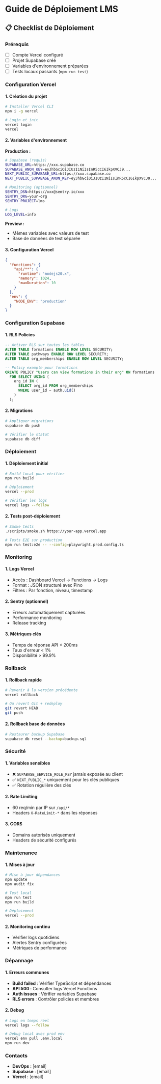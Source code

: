 # Guide de Déploiement LMS

## 📋 Checklist de Déploiement

### **Prérequis**
- [ ] Compte Vercel configuré
- [ ] Projet Supabase créé
- [ ] Variables d'environnement préparées
- [ ] Tests locaux passants (`npm run test`)

### **Configuration Vercel**

#### **1. Création du projet**
```bash
# Installer Vercel CLI
npm i -g vercel

# Login et init
vercel login
vercel
```

#### **2. Variables d'environnement**
**Production :**
```bash
# Supabase (requis)
SUPABASE_URL=https://xxx.supabase.co
SUPABASE_ANON_KEY=eyJhbGciOiJIUzI1NiIsInR5cCI6IkpXVCJ9...
NEXT_PUBLIC_SUPABASE_URL=https://xxx.supabase.co
NEXT_PUBLIC_SUPABASE_ANON_KEY=eyJhbGciOiJIUzI1NiIsInR5cCI6IkpXVCJ9...

# Monitoring (optionnel)
SENTRY_DSN=https://xxx@sentry.io/xxx
SENTRY_ORG=your-org
SENTRY_PROJECT=lms

# Logs
LOG_LEVEL=info
```

**Preview :**
- Mêmes variables avec valeurs de test
- Base de données de test séparée

#### **3. Configuration Vercel**
```json
{
  "functions": {
    "api/**": {
      "runtime": "nodejs20.x",
      "memory": 1024,
      "maxDuration": 10
    }
  },
  "env": {
    "NODE_ENV": "production"
  }
}
```

### **Configuration Supabase**

#### **1. RLS Policies**
```sql
-- Activer RLS sur toutes les tables
ALTER TABLE formations ENABLE ROW LEVEL SECURITY;
ALTER TABLE pathways ENABLE ROW LEVEL SECURITY;
ALTER TABLE org_memberships ENABLE ROW LEVEL SECURITY;

-- Policy exemple pour formations
CREATE POLICY "Users can view formations in their org" ON formations
  FOR SELECT USING (
    org_id IN (
      SELECT org_id FROM org_memberships 
      WHERE user_id = auth.uid()
    )
  );
```

#### **2. Migrations**
```bash
# Appliquer migrations
supabase db push

# Vérifier le statut
supabase db diff
```

### **Déploiement**

#### **1. Déploiement initial**
```bash
# Build local pour vérifier
npm run build

# Déploiement
vercel --prod

# Vérifier les logs
vercel logs --follow
```

#### **2. Tests post-déploiement**
```bash
# Smoke tests
./scripts/smoke.sh https://your-app.vercel.app

# Tests E2E sur production
npm run test:e2e -- --config=playwright.prod.config.ts
```

### **Monitoring**

#### **1. Logs Vercel**
- Accès : Dashboard Vercel → Functions → Logs
- Format : JSON structuré avec Pino
- Filtres : Par fonction, niveau, timestamp

#### **2. Sentry (optionnel)**
- Erreurs automatiquement capturées
- Performance monitoring
- Release tracking

#### **3. Métriques clés**
- Temps de réponse API < 200ms
- Taux d'erreur < 1%
- Disponibilité > 99.9%

### **Rollback**

#### **1. Rollback rapide**
```bash
# Revenir à la version précédente
vercel rollback

# Ou revert Git + redeploy
git revert HEAD
git push
```

#### **2. Rollback base de données**
```bash
# Restaurer backup Supabase
supabase db reset --backup=backup.sql
```

### **Sécurité**

#### **1. Variables sensibles**
- ❌ `SUPABASE_SERVICE_ROLE_KEY` jamais exposée au client
- ✅ `NEXT_PUBLIC_*` uniquement pour les clés publiques
- ✅ Rotation régulière des clés

#### **2. Rate Limiting**
- 60 req/min par IP sur `/api/*`
- Headers `X-RateLimit-*` dans les réponses

#### **3. CORS**
- Domains autorisés uniquement
- Headers de sécurité configurés

### **Maintenance**

#### **1. Mises à jour**
```bash
# Mise à jour dépendances
npm update
npm audit fix

# Test local
npm run test
npm run build

# Déploiement
vercel --prod
```

#### **2. Monitoring continu**
- Vérifier logs quotidiens
- Alertes Sentry configurées
- Métriques de performance

### **Dépannage**

#### **1. Erreurs communes**
- **Build failed** : Vérifier TypeScript et dépendances
- **API 500** : Consulter logs Vercel Functions
- **Auth issues** : Vérifier variables Supabase
- **RLS errors** : Contrôler policies et membres

#### **2. Debug**
```bash
# Logs en temps réel
vercel logs --follow

# Debug local avec prod env
vercel env pull .env.local
npm run dev
```

### **Contacts**
- **DevOps** : [email]
- **Supabase** : [email]
- **Vercel** : [email]
